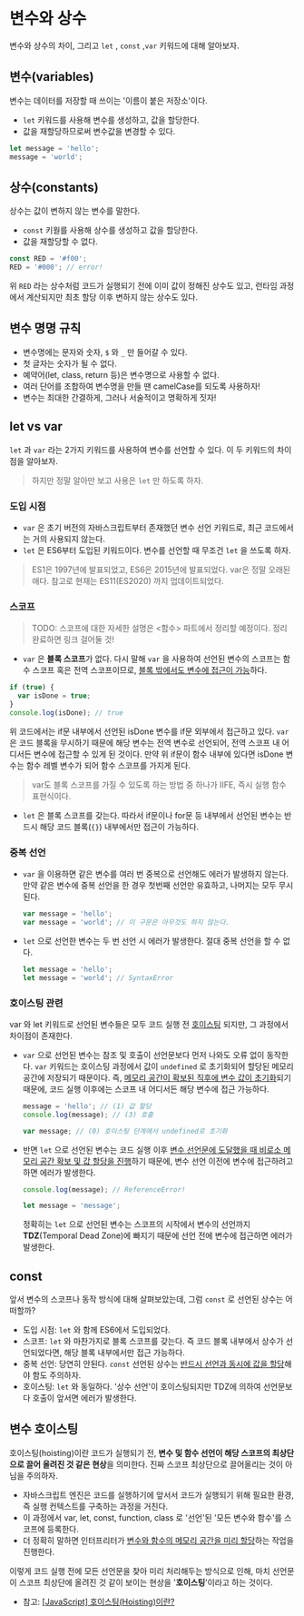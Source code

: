 # 변수와 상수

변수와 상수의 차이, 그리고 `let` , `const` ,`var` 키워드에 대해 알아보자.

## 변수(variables)

변수는 데이터를 저장할 때 쓰이는 '이름이 붙은 저장소'이다.

- `let` 키워드를 사용해 변수를 생성하고, 값을 할당한다.
- 값을 재할당하므로써 변수값을 변경할 수 있다.

```js
let message = 'hello';
message = 'world';
```

## 상수(constants)

상수는 값이 변하지 않는 변수를 말한다.

- `const` 키웓를 사용해 상수를 생성하고 값을 할당한다.
- 값을 재할당할 수 없다.

```js
const RED = '#f00';
RED = '#000'; // error!
```

위 `RED` 라는 상수처럼 코드가 실행되기 전에 이미 값이 정해진 상수도 있고, 런타임 과정에서 계산되지만 최초 할당 이후 변하지 않는 상수도 있다.

## 변수 명명 규칙

- 변수명에는 문자와 숫자, `$` 와 `_` 만 들어갈 수 있다.
- 첫 글자는 숫자가 될 수 없다.
- 예약어(let, class, return 등)은 변수명으로 사용할 수 없다.
- 여러 단어를 조합하여 변수명을 만들 땐 camelCase를 되도록 사용하자!
- 변수는 최대한 간결하게, 그러나 서술적이고 명확하게 짓자!

## let vs var

`let` 과 `var` 라는 2가지 키워드를 사용하여 변수를 선언할 수 있다. 이 두 키워드의 차이점을 알아보자.

> 하지만 정말 알아만 보고 사용은 `let` 만 하도록 하자.

### 도입 시점

- `var` 은 초기 버전의 자바스크립트부터 존재했던 변수 선언 키워드로, 최근 코드에서는 거의 사용되지 않는다.
- `let` 은 ES6부터 도입된 키워드이다. 변수를 선언할 때 무조건 `let` 을 쓰도록 하자.

> ES1은 1997년에 발표되었고, ES6은 2015년에 발표되었다. var은 정말 오래된 애다. 참고로 현재는 ES11(ES2020) 까지 업데이트되었다.

### 스코프

> TODO: 스코프에 대한 자세한 설명은 <함수> 파트에서 정리할 예정이다. 정리 완료하면 링크 걸어둘 것!

- `var` 은 **블록 스코프**가 없다. 다시 말해 `var` 을 사용하여 선언된 변수의 스코프는 함수 스코프 혹은 전역 스코프이므로, <u>블록 밖에서도 변수에 접근이 가능</u>하다.

```js
if (true) {
  var isDone = true;
}
console.log(isDone); // true
```

위 코드에서는 if문 내부에서 선언된 isDone 변수를 if문 외부에서 접근하고 있다. `var` 은 코드 블록을 무시하기 때문에 해당 변수는 전역 변수로 선언되어, 전역 스코프 내 어디서든 변수에 접근할 수 있게 된 것이다. 만약 위 if문이 함수 내부에 있다면 isDone 변수는 함수 레벨 변수가 되어 함수 스코프를 가지게 된다.

> var도 블록 스코프를 가질 수 있도록 하는 방법 중 하나가 IIFE, 즉시 실행 함수 표현식이다.

- `let` 은 블록 스코프를 갖는다. 따라서 if문이나 for문 등 내부에서 선언된 변수는 반드시 해당 코드 블록(`{}`) 내부에서만 접근이 가능하다.

### 중복 선언

- `var` 을 이용하면 같은 변수를 여러 번 중복으로 선언해도 에러가 발생하지 않는다. 만약 같은 변수에 중복 선언을 한 경우 첫번째 선언만 유효하고, 나머지는 모두 무시된다.

  ```js
  var message = 'hello';
  var message = 'world'; // 이 구문은 아무것도 하지 않는다.
  ```

- `let` 으로 선언한 변수는 두 번 선언 시 에러가 발생한다. 절대 중복 선언을 할 수 없다.

  ```js
  let message = 'hello';
  let message = 'world'; // SyntaxError
  ```

### 호이스팅 관련

var 와 let 키워드로 선언된 변수들은 모두 코드 실행 전 [호이스팅](#변수-호이스팅) 되지만, 그 과정에서 차이점이 존재한다.

- `var` 으로 선언된 변수는 참조 및 호출이 선언문보다 먼저 나와도 오류 없이 동작한다. `var` 키워드는 호이스팅 과정에서 값이 `undefined` 로 초기화되어 할당된 메모리 공간에 저장되기 때문이다. 즉, <u>메모리 공간이 확보된 직후에 변수 값이 초기화</u>되기 때문에, 코드 실행 이후에는 스코프 내 어디서든 해당 변수에 접근 가능하다.

  ```js
  message = 'hello'; // (1) 값 할당
  console.log(message); // (3) 호출

  var message; // (0) 호이스팅 단계에서 undefined로 초기화
  ```

- 반면 `let` 으로 선언된 변수는 코드 실행 이후 <u>변수 선언문에 도달했을 때 비로소 메모리 공간 확보 및 값 할당을 진행</u>하기 때문에, 변수 선언 이전에 변수에 접근하려고 하면 에러가 발생한다.

  ```js
  console.log(message); // ReferenceError!

  let message = 'message';
  ```

  정확히는 `let` 으로 선언된 변수는 스코프의 시작에서 변수의 선언까지 **TDZ**(Temporal Dead Zone)에 빠지기 때문에 선언 전에 변수에 접근하면 에러가 발생한다.

## const

앞서 변수의 스코프나 동작 방식에 대해 살펴보았는데, 그럼 `const` 로 선언된 상수는 어떠할까?

- 도입 시점: `let` 와 함께 ES6에서 도입되었다.
- 스코프: `let` 와 마찬가지로 블록 스코프를 갖는다. 즉 코드 블록 내부에서 상수가 선언되었다면, 해당 블록 내부에서만 접근 가능하다.
- 중복 선언: 당연히 안된다. `const` 선언된 상수는 <u>반드시 선언과 동시에 값을 할당</u>해야 함도 주의하자.
- 호이스팅: `let` 와 동일하다. '상수 선언'이 호이스팅되지만 TDZ에 의하여 선언문보다 호출이 앞서면 에러가 발생한다.

## 변수 호이스팅

호이스팅(hoisting)이란 코드가 실행되기 전, **변수 및 함수 선언이 해당 스코프의 최상단으로 끌어 올려진 것 같은 현상**을 의미한다. 진짜 스코프 최상단으로 끌어올리는 것이 아님을 주의하자.

- 자바스크립트 엔진은 코드를 실행하기에 앞서서 코드가 실행되기 위해 필요한 환경, 즉 실행 컨텍스트를 구축하는 과정을 거친다.
- 이 과정에서 var, let, const, function, class 로 '선언'된 '모든 변수와 함수'를 스코프에 등록한다.
- 더 정확히 말하면 인터프리터가 <u>변수와 함수의 메모리 공간을 미리 할당</u>하는 작업을 진행한다.

이렇게 코드 실행 전에 모든 선언문을 찾아 미리 처리해두는 방식으로 인해, 마치 선언문이 스코프 최상단에 올려진 것 같이 보이는 현상을 '**호이스팅**'이라고 하는 것이다.

- 참고: [[JavaScript] 호이스팅(Hoisting)이란?](https://hanamon.kr/javascript-%ED%98%B8%EC%9D%B4%EC%8A%A4%ED%8C%85%EC%9D%B4%EB%9E%80-hoisting/)
